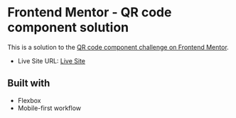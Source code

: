 # Frontend Mentor - QR code component solution

This is a solution to the [QR code component challenge on Frontend Mentor](https://www.frontendmentor.io/challenges/qr-code-component-iux_sIO_H).

- Live Site URL: [Live Site](cute-halva-672e64.netlify.app)



## Built with

- Flexbox
- Mobile-first workflow
